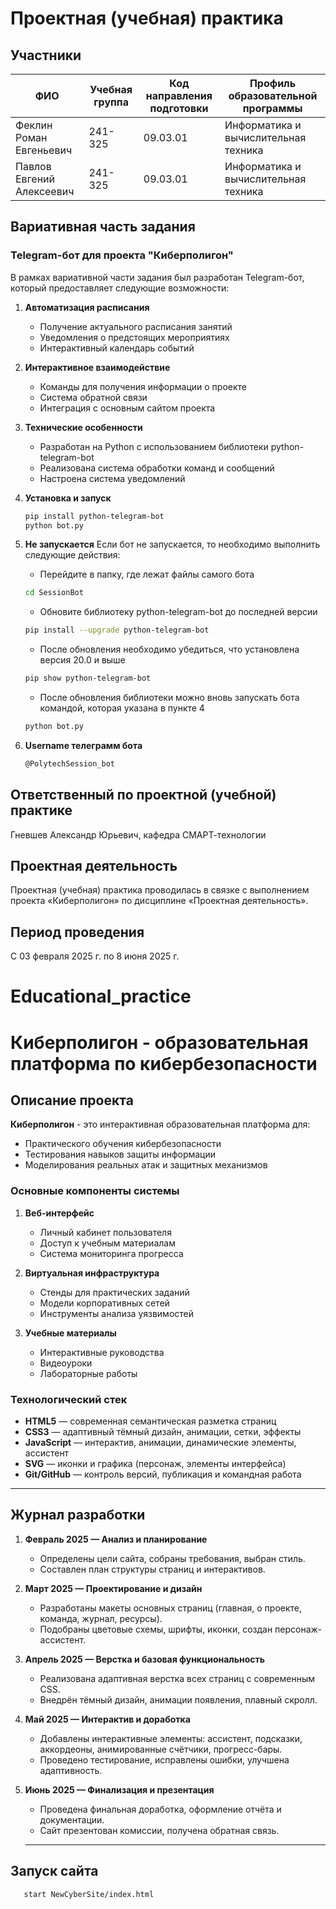 # Проектная (учебная) практика

## Участники

| ФИО                       | Учебная группа | Код направления подготовки |  Профиль образовательной программы  |
|---------------------------|----------------|----------------------------|-------------------------------------|
| Феклин Роман Евгеньевич   |     241-325    |          09.03.01          | Информатика и вычислительная техника|
| Павлов Евгений Алексеевич |     241-325    |          09.03.01          | Информатика и вычислительная техника|


## Вариативная часть задания

### Telegram-бот для проекта "Киберполигон"

В рамках вариативной части задания был разработан Telegram-бот, который предоставляет следующие возможности:

1. **Автоматизация расписания**
   - Получение актуального расписания занятий
   - Уведомления о предстоящих мероприятиях
   - Интерактивный календарь событий

2. **Интерактивное взаимодействие**
   - Команды для получения информации о проекте
   - Система обратной связи
   - Интеграция с основным сайтом проекта

3. **Технические особенности**
   - Разработан на Python с использованием библиотеки python-telegram-bot
   - Реализована система обработки команд и сообщений
   - Настроена система уведомлений

4. **Установка и запуск**
   ```bash
   pip install python-telegram-bot
   python bot.py
   ```
5. **Не запускается**
   Если бот не запускается, то необходимо выполнить следующие действия:
   - Перейдите в папку, где лежат файлы самого бота
   ```bash
   cd SessionBot
   ```
   - Обновите библиотеку python-telegram-bot до последней версии
   ```bash
   pip install --upgrade python-telegram-bot
   ```
   - После обновления необходимо убедиться, что установлена версия 20.0 и выше
   ```bash
   pip show python-telegram-bot
   ```
   - После обновления библиотеки можно вновь запускать бота командой, которая указана в пункте 4
   ```bash
   python bot.py
   ```
7. **Username телеграмм бота**
   ```bash
   @PolytechSession_bot
   ```

## Ответственный по проектной (учебной) практике

Гневшев Александр Юрьевич, кафедра СМАРТ-технологии

## Проектная деятельность

Проектная (учебная) практика проводилась в связке с выполнением проекта «Киберполигон» по дисциплине «Проектная деятельность».


## Период проведения

С 03 февраля 2025 г. по 8 июня 2025 г.

# Educational_practice
# Киберполигон - образовательная платформа по кибербезопасности

## Описание проекта

**Киберполигон** - это интерактивная образовательная платформа для:
- Практического обучения кибербезопасности
- Тестирования навыков защиты информации
- Моделирования реальных атак и защитных механизмов

### Основные компоненты системы

1. **Веб-интерфейс**
   - Личный кабинет пользователя
   - Доступ к учебным материалам
   - Система мониторинга прогресса

2. **Виртуальная инфраструктура**
   - Стенды для практических заданий
   - Модели корпоративных сетей
   - Инструменты анализа уязвимостей

3. **Учебные материалы**
   - Интерактивные руководства
   - Видеоуроки
   - Лабораторные работы

### Технологический стек

- **HTML5** — современная семантическая разметка страниц
- **CSS3** — адаптивный тёмный дизайн, анимации, сетки, эффекты
- **JavaScript** — интерактив, анимации, динамические элементы, ассистент
- **SVG** — иконки и графика (персонаж, элементы интерфейса)
- **Git/GitHub** — контроль версий, публикация и командная работа

---

## Журнал разработки

1. **Февраль 2025 — Анализ и планирование**
   - Определены цели сайта, собраны требования, выбран стиль.
   - Составлен план структуры страниц и интерактивов.

2. **Март 2025 — Проектирование и дизайн**
   - Разработаны макеты основных страниц (главная, о проекте, команда, журнал, ресурсы).
   - Подобраны цветовые схемы, шрифты, иконки, создан персонаж-ассистент.

3. **Апрель 2025 — Верстка и базовая функциональность**
   - Реализована адаптивная верстка всех страниц с современным CSS.
   - Внедрён тёмный дизайн, анимации появления, плавный скролл.

4. **Май 2025 — Интерактив и доработка**
   - Добавлены интерактивные элементы: ассистент, подсказки, аккордеоны, анимированные счётчики, прогресс-бары.
   - Проведено тестирование, исправлены ошибки, улучшена адаптивность.

5. **Июнь 2025 — Финализация и презентация**
   - Проведена финальная доработка, оформление отчёта и документации.
   - Сайт презентован комиссии, получена обратная связь.

   ---

 ## Запуск сайта
```bash
   start NewCyberSite/index.html
```
